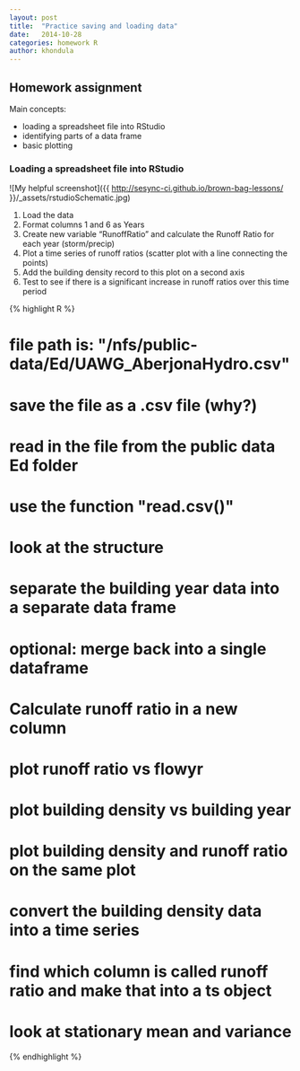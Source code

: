 ```yaml
---
layout: post
title:  "Practice saving and loading data"
date:   2014-10-28
categories: homework R
author: khondula
---
```


## Homework assignment

Main concepts:

* loading a spreadsheet file into RStudio
* identifying parts of a data frame
* basic plotting

### Loading a spreadsheet file into RStudio

![My helpful screenshot]({{ http://sesync-ci.github.io/brown-bag-lessons/ }}/_assets/rstudioSchematic.jpg)


1. Load the data
2. Format columns 1 and 6 as Years
3. Create new variable “RunoffRatio” and calculate the Runoff Ratio for each year (storm/precip)
4. Plot a time series of runoff ratios (scatter plot with a line connecting the points)
5. Add the building density record to this plot on a second axis
6. Test to see if there is a significant increase in runoff ratios over this time period

 {% highlight R %}

# file path is: "/nfs/public-data/Ed/UAWG_AberjonaHydro.csv"
# save the file as a .csv file (why?)
# read in the file from the public data Ed folder
# use the function "read.csv()"
# look at the structure

# separate the building year data into a separate data frame

# optional: merge back into a single dataframe

# Calculate runoff ratio in a new column 

# plot runoff ratio vs flowyr 

# plot building density vs building year

# plot building density and runoff ratio on the same plot

# convert the building density data into a time series

# find which column is called runoff ratio and make that into a ts object

# look at stationary mean and variance

{% endhighlight %}
